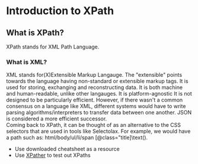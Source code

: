 # Introduction to XPath

## What is XPath?
XPath stands for XML Path Language. 
<br>
### What is XML?
XML stands for(X)Extensible Markup Langauge. The "extensible" points towards the language having non-standard or extensible markup tags. 
It is used for storing, exchanging and reconstructing data. It is both machine and human-readable, unlike other langauges. It is platform-agnostic 
It is not designed to be particularly efficient. However, if there wasn't a common consensus on a language like XML, different systems would have to write parsing algorithms/interpreters to transfer data between one another. JSON is considered a more efficient successor. 
<br>
Coming back to XPath, it can be thought of as an alternative to the CSS selectors that are used in tools like Selectolax. For example, we would have a path such as: html/body/ul/li/span \[@class="title\]\text().
- Use downloaded cheatsheet as a resource
- Use [XPather](http://xpather.com/) to test out XPaths
